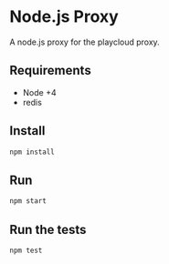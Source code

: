 # Node.js Proxy

A node.js proxy for the playcloud proxy.

## Requirements
* Node +4
* redis

## Install
```bash
npm install
```

## Run
```bash
npm start
```

## Run the tests
```bash
npm test
```
